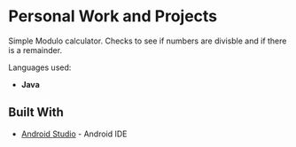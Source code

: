 # Personal Work and Projects

Simple Modulo calculator. Checks to see if numbers are divisble and if there is a remainder.

Languages used:

* **Java**

## Built With

* [Android Studio](https://developer.android.com/studio/?gclid=Cj0KCQiAjszhBRDgARIsAH8Kgvd4H2_3KIGQ5wxug641UrV0mjVwcormroGeoE7eF5HdbYQSHne9OycaAtAMEALw_wcB) - Android IDE


